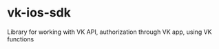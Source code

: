 vk-ios-sdk
==========

Library for working with VK API, authorization through VK app, using VK functions
